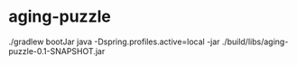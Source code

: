 # aging-puzzle

./gradlew bootJar
java -Dspring.profiles.active=local -jar ./build/libs/aging-puzzle-0.1-SNAPSHOT.jar

